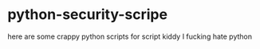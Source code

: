 # python-security-scripе 
here are some crappy python scripts for script kiddy
I fucking hate python 
